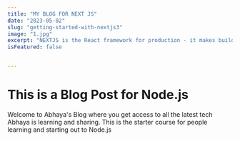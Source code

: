 ```yaml
---
title: "MY BLOG FOR NEXT JS"
date: "2023-05-02"
slug: "getting-started-with-nextjs3"
image: "1.jpg"
excerpt: "NEXTJS is the React framework for production - it makes building fullstack React apps and sites a breeze  and ships with built-in SSR/SSG."
isFeatured: false


---
```


# This is a Blog Post for Node.js

Welcome to Abhaya's Blog where you get access to all the latest tech Abhaya is learning and sharing. This is the starter course for people learning and starting out to Node.js
